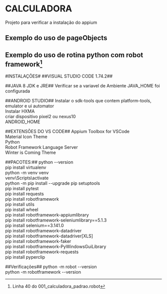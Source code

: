 # CALCULADORA
Projeto para verificar a instalação do appium

## Exemplo do uso de pageObjects

## Exemplo do uso de rotina python com robot framework[^1]

[^1]: Linha 40 do 001_calculadora_padrao.robot

#INSTALAÇÕES# 
##VISUAL STUDIO CODE 1.74.2##

 ##JAVA 8 JDK e JRE##
Verificar se a variavel de Ambiente JAVA_HOME foi configurada

 ##ANDROID STUDIO##
Instalar o sdk-tools que contem platform-tools, emulator e ui automator\
Instalar HXMA\
criar dispositivo pixel2 ou nexus10\
ANDROID_HOME

##EXTENSÕES DO VS CODE##
Appium Toolbox for VSCode\
Material Icon Theme\
Python\
Robot Framework Language Server\
Winter is Coming Theme

##PACOTES:##
python --version\
pip install virtualenv\
python -m venv venv\
venv\Scripts\activate\
python -m pip install --upgrade pip setuptools\
pip install pytest\
pip install requests\
pip install robotframework\
pip install utils\
pip install wheel\
pip install robotframework-appiumlibrary\
pip install robotframework-seleniumlibrary==5.1.3\
pip install selenium==3.141.0\
pip install robotframework-datadriver\
pip install robotframework-datadriver[XLS]\
pip install robotframework-faker\
pip install robotframework-PyWindowsGuiLibrary\
pip install robotframework-requests\
pip install pyperclip

##Verificações##
python -m robot --version\
python -m robotframework --version